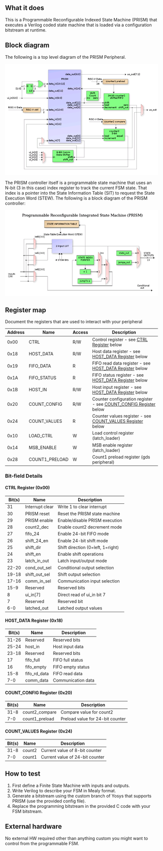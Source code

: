<!---

This file is used to generate your project datasheet. Please fill in the information below and delete any unused
sections.

You can also include images in this folder and reference them in the markdown. Each image must be less than
512 kb in size, and the combined size of all images must be less than 1 MB.
-->

## What it does

This is a Programmable Reconfigurable Indexed State Machine (PRISM) that executes a Verilog coded
state machine that is loaded via a configuration bitstream at runtime.

## Block diagram
The following is a top level diagram of the PRISM Peripheral.

![](prism_periph.png)

The PRISM controller itself is a programmable state machine that uses an N-bit (3 in this case)
index register to track the current FSM state.  That index is a pointer into the State Information Table (SIT)
to request the State Execution Word (STEW).  The following is a block diagram of the PRISM controller:

![](prism_submitted.png)

## Register map

Document the registers that are used to interact with your peripheral

| Address | Name  | Access | Description                                                         |
|---------|-------|--------|---------------------------------------------------------------------|
| 0x00    | CTRL  | R/W    | Control register - see [CTRL Register](#ctrl-register-0x00) below |
| 0x18    | HOST_DATA | R/W | Host data register - see [HOST_DATA Register](#host_data-register-0x18) below |
| 0x19    | FIFO_DATA | R | FIFO read data register - see [HOST_DATA Register](#host_data-register-0x18) below |
| 0x1A    | FIFO_STATUS | R | FIFO status register - see [HOST_DATA Register](#host_data-register-0x18) below |
| 0x1B    | HOST_IN | R/W | Host input register - see [HOST_DATA Register](#host_data-register-0x18) below |
| 0x20    | COUNT_CONFIG | R/W | Counter configuration register - see [COUNT_CONFIG Register](#count_config-register-0x20) below |
| 0x24    | COUNT_VALUES | R | Counter values register - see [COUNT_VALUES Register](#count_values-register-0x24) below |
| 0x10    | LOAD_CTRL | W | Load control register (latch_loader) |
| 0x14    | MSB_ENABLE | W | MSB enable register (latch_loader) |
| 0x28    | COUNT1_PRELOAD | W | Count1 preload register (gds peripheral) |

### Bit-field Details

#### CTRL Register (0x00)

| Bit(s) | Name | Description |
|--------|------|-------------|
| 31 | Interrupt clear | Write 1 to clear interrupt |
| 30 | PRISM reset | Reset the PRISM state machine |
| 29 | PRISM enable | Enable/disable PRISM execution |
| 28 | count2_dec | Enable count2 decrement mode |
| 27 | fifo_24 | Enable 24-bit FIFO mode |
| 26 | shift_24_en | Enable 24-bit shift mode |
| 25 | shift_dir | Shift direction (0=left, 1=right) |
| 24 | shift_en | Enable shift operations |
| 23 | latch_in_out | Latch input/output mode |
| 22-20 | cond_out_sel | Conditional output selection |
| 19-18 | shift_out_sel | Shift output selection |
| 17-16 | comm_in_sel | Communication input selection |
| 15-9 | Reserved | Reserved bits |
| 8 | ui_in[7] | Direct read of ui_in bit 7 |
| 7 | Reserved | Reserved bit |
| 6-0 | latched_out | Latched output values |

#### HOST_DATA Register (0x18)

| Bit(s) | Name | Description |
|--------|------|-------------|
| 31-26 | Reserved | Reserved bits |
| 25-24 | host_in | Host input data |
| 23-18 | Reserved | Reserved bits |
| 17 | fifo_full | FIFO full status |
| 16 | fifo_empty | FIFO empty status |
| 15-8 | fifo_rd_data | FIFO read data |
| 7-0 | comm_data | Communication data |

#### COUNT_CONFIG Register (0x20)

| Bit(s) | Name | Description |
|--------|------|-------------|
| 31-8 | count2_compare | Compare value for count2 |
| 7-0 | count1_preload | Preload value for 24-bit counter |

#### COUNT_VALUES Register (0x24)

| Bit(s) | Name | Description |
|--------|------|-------------|
| 31-8 | count2 | Current value of 8-bit counter |
| 7-0 | count1 | Current value of 24-bit counter |

## How to test

1.  First define a Finite State Machine with inputs and outputs.
2.  Write Verilog to describe your FSM in Mealy format.
3.  Generate a bitstream using the custom branch of Yosys that supports PRISM (use the provided config file).
4.  Replace the programming bitstream in the provided C code with your FSM bitstream.

## External hardware

No external HW required other than anything custom you might want to control from the programmable FSM.
